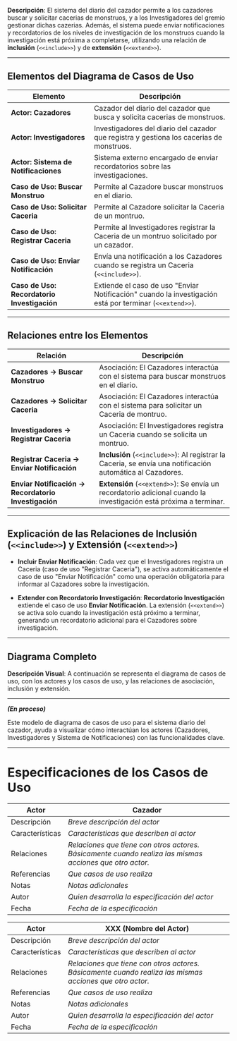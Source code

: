 **Descripción**: El sistema del diario del cazador permite a los cazadores buscar y solicitar cacerias de monstruos, y a los Investigadores del gremio gestionar dichas cazerias. Además, el sistema puede enviar notificaciones y recordatorios de los niveles de investigación de los monstruos cuando la investigación está próxima a completarse, utilizando una relación de **inclusión** (`<<include>>`) y de **extensión** (`<<extend>>`).

---

## Elementos del Diagrama de Casos de Uso

| Elemento                          | Descripción                                                                                          |
|-----------------------------------|------------------------------------------------------------------------------------------------------|
| **Actor: Cazadores**                | Cazador del diario del cazador que busca y solicita cacerias de monstruos.                                   |
| **Actor: Investigadores**          | Investigadores del diario del cazador que registra y gestiona los cacerias de monstruos.                           |
| **Actor: Sistema de Notificaciones** | Sistema externo encargado de enviar recordatorios sobre las investigaciones.                                |
| **Caso de Uso: Buscar Monstruo​**     | Permite al Cazadore buscar monstruos en el diario.                                                    |
| **Caso de Uso: Solicitar Caceria** | Permite al Cazadore solicitar la Caceria de un montruo.                                             |
| **Caso de Uso: Registrar Caceria** | Permite al Investigadores registrar la Caceria de un montruo solicitado por un cazador.                                      |
| **Caso de Uso: Enviar Notificación** | Envía una notificación a los Cazadores cuando se registra un Caceria (`<<include>>`).                  |
| **Caso de Uso: Recordatorio Investigación** | Extiende el caso de uso "Enviar Notificación" cuando la investigación está por terminar (`<<extend>>`). |

---

## Relaciones entre los Elementos

| Relación                                          | Descripción                                                                                     |
|---------------------------------------------------|-------------------------------------------------------------------------------------------------|
| **Cazadores → Buscar Monstruo​**                        | Asociación: El Cazadores interactúa con el sistema para buscar monstruos en el diario.             |
| **Cazadores → Solicitar Caceria**                  | Asociación: El Cazadores interactúa con el sistema para solicitar un Caceria de montruo.           |
| **Investigadores → Registrar Caceria**            | Asociación: El Investigadores registra un Caceria cuando se solicita un montruo.                 |
| **Registrar Caceria → Enviar Notificación**      | **Inclusión** (`<<include>>`): Al registrar la Caceria, se envía una notificación automática al Cazadores. |
| **Enviar Notificación → Recordatorio Investigación** | **Extensión** (`<<extend>>`): Se envía un recordatorio adicional cuando la investigación está próxima a terminar. |

---

## Explicación de las Relaciones de Inclusión (`<<include>>`) y Extensión (`<<extend>>`)

- **Incluir Enviar Notificación**: Cada vez que el Investigadores registra un Caceria (caso de uso "Registrar Caceria"), se activa automáticamente el caso de uso "Enviar Notificación" como una operación obligatoria para informar al Cazadores sobre la investigación.
  
- **Extender con Recordatorio Investigación**: **Recordatorio Investigación** extiende el caso de uso **Enviar Notificación**. La extensión (`<<extend>>`) se activa solo cuando la investigación está próximo a terminar, generando un recordatorio adicional para el Cazadores sobre investigación.

---

## Diagrama Completo

**Descripción Visual**: A continuación se representa el diagrama de casos de uso, con los actores y los casos de uso, y las relaciones de asociación, inclusión y extensión.

---
***(En proceso)***



Este modelo de diagrama de casos de uso para el sistema diario del cazador, ayuda a visualizar cómo interactúan los actores (Cazadores, Investigadores y Sistema de Notificaciones) con las funcionalidades clave.

---

# **Especificaciones de los Casos de Uso**

|  Actor | Cazador |
|---|---|
| Descripción  | _Breve descripción del actor_  |
| Características  | _Características que describen al actor_ |
| Relaciones | _Relaciones que tiene con otros actores. Básicamente cuando realiza las mismas acciones que otro actor._  |
| Referencias | _Que casos de uso realiza_ |   
|  Notas |  _Notas adicionales_ |
| Autor  | _Quien desarrolla la especificación del actor_ |
|Fecha | _Fecha de la especificación_ |

|  Actor | XXX (Nombre del Actor) |
|---|---|
| Descripción  | _Breve descripción del actor_  |
| Características  | _Características que describen al actor_ |
| Relaciones | _Relaciones que tiene con otros actores. Básicamente cuando realiza las mismas acciones que otro actor._  |
| Referencias | _Que casos de uso realiza_ |   
|  Notas |  _Notas adicionales_ |
| Autor  | _Quien desarrolla la especificación del actor_ |
|Fecha | _Fecha de la especificación_ |



